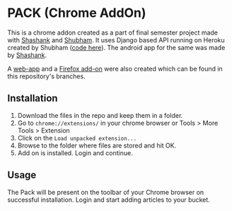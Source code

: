 # PACK (Chrome AddOn)
This is a chrome addon created as a part of final semester project made with [Shashank](https://github.com/Shashank13Singh) and [Shubham](https://github.com/shubhamsingh782).
It uses Django based API running on Heroku created by Shubham ([code here](https://github.com/shubhamsingh782/PAC)).
The android app for the same was made by [Shashank](https://github.com/Shashank13Singh).

A [web-app](https://pecker.surge.sh/) and a [Firefox add-on](https://github.com/rahulpsd18/PACK/tree/firefox-addon) were also created which can be found in this repository's branches.

## Installation
1. Download the files in the repo and keep them in a folder.
2. Go to `chrome://extensions/` in your chrome browser or Tools > More Tools > Extension
3. Click on the `Load unpacked extension...`
4. Browse to the folder where files are stored and hit OK.
5. Add on is installed. Login and continue.

## Usage
The Pack will be present on the toolbar of your Chrome browser on successful installation. Login and start adding articles to your bucket.
